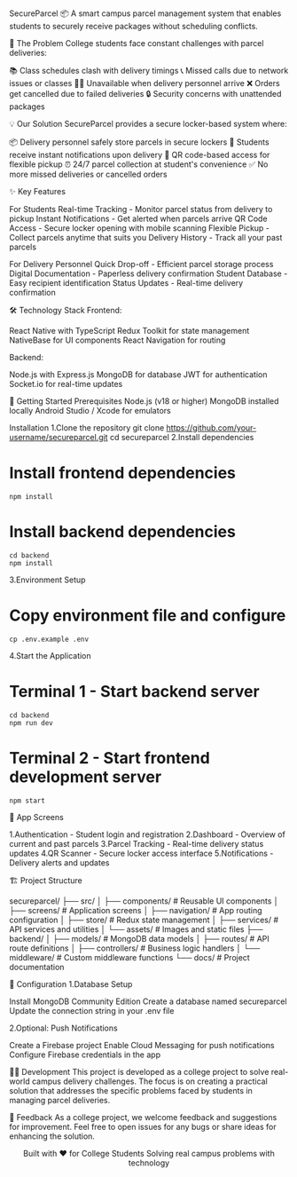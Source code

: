 SecureParcel 📦
A smart campus parcel management system that enables students to securely receive packages without scheduling conflicts.

🎯 The Problem
College students face constant challenges with parcel deliveries:

📚 Class schedules clash with delivery timings
📞 Missed calls due to network issues or classes
🏃‍♂️ Unavailable when delivery personnel arrive
❌ Orders get cancelled due to failed deliveries
🔒 Security concerns with unattended packages

💡 Our Solution
SecureParcel provides a secure locker-based system where:

📦 Delivery personnel safely store parcels in secure lockers
🔔 Students receive instant notifications upon delivery
📱 QR code-based access for flexible pickup
⏰ 24/7 parcel collection at student's convenience
✅ No more missed deliveries or cancelled orders

✨ Key Features

For Students
Real-time Tracking - Monitor parcel status from delivery to pickup
Instant Notifications - Get alerted when parcels arrive
QR Code Access - Secure locker opening with mobile scanning
Flexible Pickup - Collect parcels anytime that suits you
Delivery History - Track all your past parcels

For Delivery Personnel
Quick Drop-off - Efficient parcel storage process
Digital Documentation - Paperless delivery confirmation
Student Database - Easy recipient identification
Status Updates - Real-time delivery confirmation

🛠️ Technology Stack
Frontend:

React Native with TypeScript
Redux Toolkit for state management
NativeBase for UI components
React Navigation for routing

Backend:

Node.js with Express.js
MongoDB for database
JWT for authentication
Socket.io for real-time updates

🚀 Getting Started
Prerequisites
Node.js (v18 or higher)
MongoDB installed locally
Android Studio / Xcode for emulators

Installation
1.Clone the repository
  git clone https://github.com/your-username/secureparcel.git
  cd secureparcel
2.Install dependencies
  # Install frontend dependencies
    npm install
  
  # Install backend dependencies
    cd backend
    npm install
3.Environment Setup
  # Copy environment file and configure
    cp .env.example .env
4.Start the Application
 # Terminal 1 - Start backend server
    cd backend
    npm run dev
 # Terminal 2 - Start frontend development server
    npm start

📱 App Screens

1.Authentication - Student login and registration
2.Dashboard - Overview of current and past parcels
3.Parcel Tracking - Real-time delivery status updates
4.QR Scanner - Secure locker access interface
5.Notifications - Delivery alerts and updates

🏗️ Project Structure

secureparcel/
├── src/
│   ├── components/          # Reusable UI components
│   ├── screens/            # Application screens
│   ├── navigation/         # App routing configuration
│   ├── store/              # Redux state management
│   ├── services/           # API services and utilities
│   └── assets/             # Images and static files
├── backend/
│   ├── models/             # MongoDB data models
│   ├── routes/             # API route definitions
│   ├── controllers/        # Business logic handlers
│   └── middleware/         # Custom middleware functions
└── docs/                   # Project documentation

🔧 Configuration
1.Database Setup

  Install MongoDB Community Edition
  Create a database named secureparcel
  Update the connection string in your .env file

2.Optional: Push Notifications

  Create a Firebase project
  Enable Cloud Messaging for push notifications
  Configure Firebase credentials in the app

👨‍💻 Development
This project is developed as a college project to solve real-world campus delivery challenges. The focus is on creating a practical solution that addresses the specific problems faced by students in managing parcel deliveries.

🤝 Feedback
As a college project, we welcome feedback and suggestions for improvement. Feel free to open issues for any bugs or share ideas for enhancing the solution.

<div align="center">
Built with ❤️ for College Students
Solving real campus problems with technology
</div>
